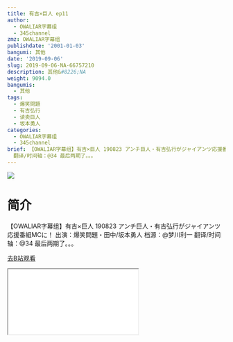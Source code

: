 ```yaml
---
title: 有吉×巨人 ep11
author:
  - OWALIAR字幕组
  - 345channel
zmz: OWALIAR字幕组
publishdate: '2001-01-03'
bangumi: 其他
date: '2019-09-06'
slug: 2019-09-06-NA-66757210
description: 其他&#8226;NA
weight: 9094.0
bangumis:
  - 其他
tags:
  - 爆笑問題
  - 有吉弘行
  - 读卖巨人
  - 坂本勇人
categories:
  - OWALIAR字幕组
  - 345channel
brief: 【OWALIAR字幕组】有吉×巨人 190823 アンチ巨人・有吉弘行がジャイアンツ応援番組MCに！ 出演：爆笑問題・田中/坂本勇人 档源：@梦川利一
  翻译/时间轴：@34 最后两期了。。。
---
```

![](https://raw.githubusercontent.com/tcgriffith/owaraisite/master/static/tmpimg/73c4574ee0c505ffbbe26fc786ea0db4eeae1264.jpg.480.jpg)
# 简介  
【OWALIAR字幕组】有吉×巨人 190823
アンチ巨人・有吉弘行がジャイアンツ応援番組MCに！
出演：爆笑問題・田中/坂本勇人
档源：@梦川利一
翻译/时间轴：@34 
最后两期了。。。  

[去B站观看](https://www.bilibili.com/video/av66757210/)
<div class ="resp-container"><iframe class="testiframe" src="//player.bilibili.com/player.html?aid=66757210"", scrolling="no", allowfullscreen="true" > </iframe></div> 
